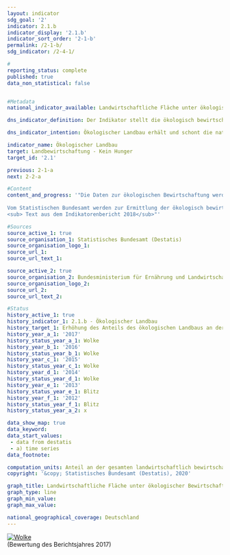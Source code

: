 ```yaml
---                   
layout: indicator                   
sdg_goal: '2'                   
indicator: 2.1.b                   
indicator_display: '2.1.b'                   
indicator_sort_order: '2-1-b'                   
permalink: /2-1-b/                   
sdg_indicator: /2-4-1/                   

#                   
reporting_status: complete                   
published: true                   
data_non_statistical: false                   


#Metadata                   
national_indicator_available: Landwirtschaftliche Fläche unter ökologischer Bewirtschaftung                   

dns_indicator_definition: Der Indikator stellt die ökologisch bewirtschaftete Fläche landwirtschaftlicher Betriebe, die dem Kontrollverfahren der EU-Rechtsvorschriften für den ökologischen Landbau unterliegen (Verordnung [EG] Nr. 834/2007 und Durchführungsvorschriften), als Anteil an der gesamten landwirtschaftlich genutzten Fläche in Deutschland dar. Hierbei sind sowohl die voll auf ökologische Bewirtschaftung umgestellten als auch die noch in der Umstellung befindlichen Flächen einbezogen.<sub> Text aus dem Indikatorenbericht 2018</sub>                   

dns_indicator_intention: Ökologischer Landbau erhält und schont die natürlichen Ressourcen in besonderem Maße, hat vielfältige positive Auswirkungen auf Natur, Klima und Umwelt und dient der Erzeugung qualitativ hochwertiger Lebensmittel. Deshalb soll bis zum Jahr 2030 der Anteil landwirtschaftlicher Flächen unter ökologischer Bewirtschaftung 20&nbsp;% betragen.<sub> Text aus dem Indikatorenbericht 2018</sub>                   

indicator_name: Ökologischer Landbau                   
target: Landbewirtschaftung - Kein Hunger                   
target_id: '2.1'                   

previous: 2-1-a                   
next: 2-2-a                   

#Content                    
content_and_progress: '"Die Daten zur ökologischen Bewirtschaftung werden sowohl von der Bundesanstalt für Landwirtschaft und Ernährung (BLE) im Auftrag des Bundesministeriums für Ernährung und Landwirtschaft (BMEL) als auch vom Statistischen Bundesamt ermittelt.
 
Vom Statistischen Bundesamt werden zur Ermittlung der ökologisch bewirtschafteten Fläche verschiedene Erhebungen herangezogen. Die Bezugsgröße für die Anteilsberechnung ist die landwirtschaftlich genutzte Fläche, welche jährlich im Rahmen der Bodennutzungshaupterhebung ermittelt wird. Die landwirtschaftlich genutzte Fläche umfasst alle landwirtschaftlich oder gärtnerisch genutzten Flächen und Teilflächen. Gebäude- und Hofflächen der landwirtschaftlichen Betriebe sind demnach nicht in der Bezugsgröße enthalten.<br><br>Die Daten des BMEL enthalten Angaben zur ökologisch bewirtschafteten Fläche, die von den Öko-Kontrollbehörden der Länder jährlich gemeldet werden. Stichtag ist der 31.12. eines Jahres. Alle Meldungen eines laufenden Jahres werden bis zu diesem Stichtag akkumuliert. In den Daten des BMEL ergeben sich geringfügig höhere Werte. Dies ist unter anderem darin begründet, dass dabei Flächen ohne Abschneidegrenze auf die gesamten Flächen mit Abschneidegrenze bezogen werden. Das heißt, in die Berechnung des Anteils gehen im Zähler auch sehr kleine Flächen ein, während im Nenner nur Flächen ab einer bestimmten Mindestgröße Berücksichtigung finden.<br><br>Nach den Daten des Statistischen Bundesamtes stieg der Flächenanteil unter ökologischer Bewirtschaftung an der landwirtschaftlichen Nutzfläche zwischen 1999 und 2018 von 2,9&nbsp;% auf 7,3&nbsp;%. Das entspricht im Jahr 2018 einer Fläche von 1,22 Millionen Hektar. Die Daten des BMEL weisen methodisch bedingt einen leicht höheren Anteil von Ökolandbaufläche an der landwirtschaftlichen Nutzfläche aus. Der Wert für 2018 lag demnach bei 9,1&nbsp;% oder 1,52 Millionen Hektar.<br><br>In den letzten Jahren ist die Fläche unter ökologischer Bewirtschaftung zwar weiter angewachsen, die jährliche prozentuale Zunahme hat aber nachgelassen, wobei sie zwischen 2016 und 2017 sogar stagnierte. Bei gleichbleibender Entwicklung würde das  Ziel, dass bis 2030&nbsp;20&nbsp;% der landwirtschaftlichen Nutzfläche ökologisch bewirtschaftet werden, nicht erreicht.<br><br>Die Ökolandbaufläche Deutschlands wurde 2018 wie folgt genutzt: 54,8&nbsp;% als Dauergrünland, 43,5&nbsp;% für Ackerland und 1,7&nbsp;% für sonstige Flächen. Demgegenüber lag der Schwerpunkt in der Landwirtschaft insgesamt mit 70,5&nbsp;% bei den Ackerflächen, der Anteil des Dauergrünlands betrug 28,3&nbsp;% und die sonstigen Flächen bedeckten 1,2&nbsp;% der gesamten landwirtschaftlich genutzten Fläche. Nach Ergebnissen der Agrarstrukturerhebung 2016 verfügte unter allen Bundesländern Bayern mit rund 23&nbsp;% über den größten Anteil der ökologisch bewirtschafteten Fläche, gefolgt von Brandenburg mit 12&nbsp;% und Baden-Württemberg mit knapp 12&nbsp;%. Die Umstellung auf Ökolandbau wird von den einzelnen Bundesländern in unterschiedlichem Umfang gefördert.<br><br>In den Staaten der EU-28 wurde nach Angaben von Eurostat im Jahr 2018 eine Fläche von insgesamt 13,4 Millionen Hektar ökologisch bewirtschaftet. Bezogen auf die gesamte landwirtschaftlich genutzte Fläche der einzelnen EU-Länder waren die höchsten Anteile der Ökolandbaufläche für Österreich mit 24,1&nbsp;% zu verzeichnen, gefolgt von Estland mit 20.6&nbsp;%, Schweden mit 20,3&nbsp;%, Italien mit 15,2&nbsp;% und der Tschechischen Republik mit 14,8&nbsp;%.
<sub> Text aus dem Indikatorenbericht 2018</sub>"'                   

#Sources
source_active_1: true                           
source_organisation_1: Statistisches Bundesamt (Destatis)                           
source_organisation_logo_1:                            
source_url_1:                            
source_url_text_1:                            

source_active_2: true                           
source_organisation_2: Bundesministerium für Ernährung und Landwirtschaft (BMEL)                           
source_organisation_logo_2:                            
source_url_2:                            
source_url_text_2:                            

#Status                   
history_active_1: true                   
history_indicator_1: 2.1.b - Ökologischer Landbau                   
history_target_1: Erhöhung des Anteils des ökologischen Landbaus an der landwirtschaftlich genutzten Fläche auf 20&nbsp;% bis 2030
history_year_a_1: '2017'                           
history_status_year_a_1: Wolke
history_year_b_1: '2016'                           
history_status_year_b_1: Wolke
history_year_c_1: '2015'                           
history_status_year_c_1: Wolke
history_year_d_1: '2014'                           
history_status_year_d_1: Wolke
history_year_e_1: '2013'                           
history_status_year_e_1: Blitz
history_year_f_1: '2012'                           
history_status_year_f_1: Blitz
history_status_year_a_2: x

data_show_map: true                   
data_keyword:                    
data_start_values: 
 - data from destatis
 - a) time series                   
data_footnote:                    

computation_units: Anteil an der gesamten landwirtschaftlich bewirtschafteten Fläche, in&nbsp;%                   
copyright: '&copy; Statistisches Bundesamt (Destatis), 2020'                   

graph_title: Landwirtschaftliche Fläche unter ökologischer Bewirtschaftung                   
graph_type: line                   
graph_min_value:                    
graph_max_value:                    

national_geographical_coverage: Deutschland                   
---
```

<div>                           
  <div class="my-header">                           
    <a href="https://nachhaltige-entwicklung-deutschland.github.io/open-sdg-site-starter/status/"><img src="https://g205sdgs.github.io/sdg-indicators/public/Wettersymbole/Wolke.png" alt="Wolke" />                           
    </a>                           
  </div>
  <div class="my-header-note">
    <span>(Bewertung des Berichtsjahres 2017)</span>
  </div>                           
</div>